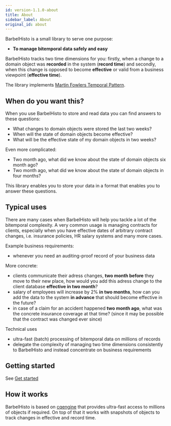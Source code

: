 ```yaml
---
id: version-1.1.0-about
title: About
sidebar_label: About
original_id: about
---
```

BarbelHisto is a small library to serve one purpose:
- **To manage bitemporal data safely and easy**

BarbelHisto tracks two time dimensions for you: firstly, when a change to a domain object was **recorded** in the system (**record time**) and secondly, when this change is opposed to become **effective** or valid from a business viewpoint (**effective time**).

The library implements [Martin Fowlers Temporal Pattern](https://martinfowler.com/eaaDev/timeNarrative.html). 

## When do you want this?
When you use BarbelHisto to store and read data you can find answers to these questions:

- What changes to domain objects were stored the last two weeks?
- When will the state of domain objects become effective?
- What will be the effective state of my domain objects in two weeks?

Even more complicated:

- Two month ago, what did we know about the state of domain objects six month ago?
- Two month ago, what did we know about the state of domain objects in four months?

This library enables you to store your data in a format that enables you to answer these questions.

## Typical uses
There are many cases when BarbelHisto will help you tackle a lot of the bitemporal complexity. A very common usage is managing contracts for clients, especially when you have effective dates of arbitrary contract changes, i.e. insurance policies, HR salary systems and many more cases. 

Example business requirements:
- whenever you need an auditing-proof record of your business data

More concrete:
- clients communicate their adress changes, **two month before** they move to their new place, how would you add this adress change to the client database **effective in two month**?
- salary of employees will increase by 2% **in two months**, how can you add the data to the system **in advance** that should become effective in the future?
- in case of a claim for an accident happened **two month ago**, what was the concrete insurance coverage at that time? (since it may be possible that the contract was changed ever since)

Technical uses
- ultra-fast (batch) processing of bitemporal data on millions of records
- delegate the complexity of managing two time dimensions consistently to BarbelHisto and instead concentrate on business requirements

## Getting started
See [Get started](getstarted)

## How it works
BarbelHisto is based on [cqengine](https://github.com/npgall/cqengine) that provides ultra-fast access to millions of objects if required. On top of that it works with snapshots of objects to track changes in effective and record time. 

